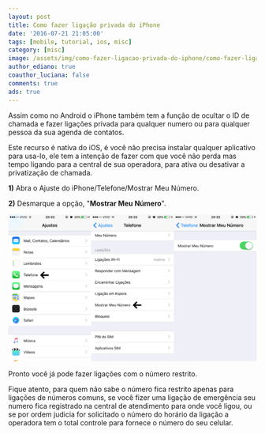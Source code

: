 ```yaml
---
layout: post
title: Como fazer ligação privada do iPhone
date: '2016-07-21 21:05:00'
tags: [mobile, tutorial, ios, misc]
category: [misc]
image: /assets/img/como-fazer-ligacao-privada-do-iphone/como-fazer-ligacao-privada-do-iphone.jpg
author_ediano: true
coauthor_luciana: false
comments: true
ads: true
---
```


Assim como no Android o iPhone também tem a função de ocultar o ID de chamada e fazer ligações privada para qualquer numero ou para qualquer pessoa da sua agenda de contatos.

Este recurso é nativa do iOS, é você não precisa instalar qualquer aplicativo para usa-lo, ele tem a intenção de fazer com que você não perda mas tempo ligando para a central de sua operadora, para ativa ou desativar a privatização de chamada.

**1)** Abra o Ajuste do iPhone/Telefone/Mostrar Meu Número.

**2)** Desmarque a opção, "**Mostrar Meu Número**".

![Ajuste de ligação do Iphone](/assets/img/como-fazer-ligacao-privada-do-iphone/ligacao-iphone.png)

Pronto você já pode fazer ligações com o número restrito.

Fique atento, para quem não sabe o número fica restrito apenas para ligações de números comuns, se você fizer uma ligação de emergência seu numero fica registrado na central de atendimento para onde você ligou, ou se por ordem judicia for solicitado o número do horário da ligação a operadora tem o total controle para fornece o número do seu celular.